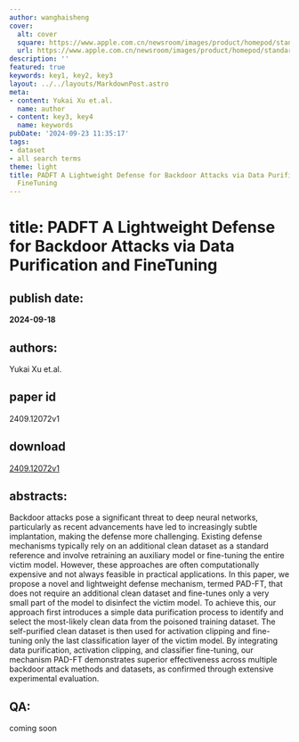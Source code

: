 ```yaml
---
author: wanghaisheng
cover:
  alt: cover
  square: https://www.apple.com.cn/newsroom/images/product/homepod/standard/Apple-HomePod-hero-230118_big.jpg.large_2x.jpg
  url: https://www.apple.com.cn/newsroom/images/product/homepod/standard/Apple-HomePod-hero-230118_big.jpg.large_2x.jpg
description: ''
featured: true
keywords: key1, key2, key3
layout: ../../layouts/MarkdownPost.astro
meta:
- content: Yukai Xu et.al.
  name: author
- content: key3, key4
  name: keywords
pubDate: '2024-09-23 11:35:17'
tags:
- dataset
- all search terms
theme: light
title: PADFT A Lightweight Defense for Backdoor Attacks via Data Purification and
  FineTuning
---
```


# title: PADFT A Lightweight Defense for Backdoor Attacks via Data Purification and FineTuning 
## publish date: 
**2024-09-18** 
## authors: 
  Yukai Xu et.al. 
## paper id
2409.12072v1
## download
[2409.12072v1](http://arxiv.org/abs/2409.12072v1)
## abstracts:
Backdoor attacks pose a significant threat to deep neural networks, particularly as recent advancements have led to increasingly subtle implantation, making the defense more challenging. Existing defense mechanisms typically rely on an additional clean dataset as a standard reference and involve retraining an auxiliary model or fine-tuning the entire victim model. However, these approaches are often computationally expensive and not always feasible in practical applications. In this paper, we propose a novel and lightweight defense mechanism, termed PAD-FT, that does not require an additional clean dataset and fine-tunes only a very small part of the model to disinfect the victim model. To achieve this, our approach first introduces a simple data purification process to identify and select the most-likely clean data from the poisoned training dataset. The self-purified clean dataset is then used for activation clipping and fine-tuning only the last classification layer of the victim model. By integrating data purification, activation clipping, and classifier fine-tuning, our mechanism PAD-FT demonstrates superior effectiveness across multiple backdoor attack methods and datasets, as confirmed through extensive experimental evaluation.
## QA:
coming soon
